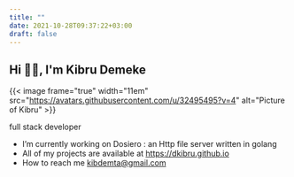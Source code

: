 ```yaml
---
title: ""
date: 2021-10-28T09:37:22+03:00
draft: false
---
```


## Hi 👋🏿, I'm Kibru Demeke

{{< image frame="true" width="11em" src="https://avatars.githubusercontent.com/u/32495495?v=4" 
alt="Picture of Kibru" >}}

full stack developer

 -  I’m currently working on Dosiero : an Http file server written in golang
 -  All of my projects are available at https://dkibru.github.io
 -  How to reach me kibdemta@gmail.com